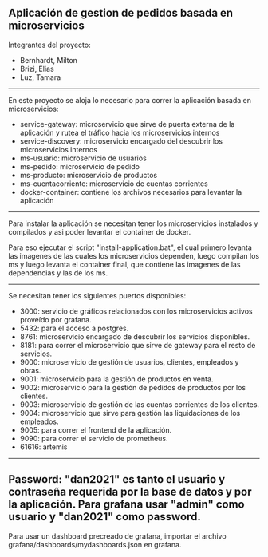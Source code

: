 Aplicación de gestion de pedidos basada en microservicios
-
Integrantes del proyecto:
- Bernhardt, Milton
- Brizi, Elias
- Luz, Tamara

---

En este proyecto se aloja lo necesario para correr la aplicación basada en microservicios:
- service-gateway: microservicio que sirve de puerta externa de la aplicación y rutea el tráfico hacia los microservicios internos 
- service-discovery: microservicio encargado del descubrir los microservicios internos
- ms-usuario: microservicio de usuarios
- ms-pedido: microservicio de pedido
- ms-producto: microservicio de productos
- ms-cuentacorriente: microservicio de cuentas corrientes
- docker-container: contiene los archivos necesarios para levantar la aplicación

---

Para instalar la aplicación se necesitan tener los microservicios instalados y compilados y asi poder levantar el container de docker.

Para eso ejecutar el script "install-application.bat", el cual primero levanta las imagenes de las cuales los microservicios dependen, luego compilan los ms y luego levanta el container final, que contiene las imagenes de las dependencias y las de los ms.

---
Se necesitan tener los siguientes puertos disponibles:
- 3000: servicio de gráficos relacionados con los microservicios activos proveído por grafana.
- 5432: para el acceso a postgres.
- 8761: microservicio encargado de descubrir los servicios disponibles.
- 8181: para correr el microservicio que sirve de gateway para el resto de servicios.
- 9000: microservicio de gestión de usuarios, clientes, empleados y obras.
- 9001: microservicio para la gestión de productos en venta.
- 9002: microservicio para la gestión de pedidos de productos por los clientes.
- 9003: microservicio de gestión de las cuentas corrientes de los clientes.
- 9004: microservicio que sirve para gestión las liquidaciones de los empleados.
- 9005: para correr el frontend de la aplicación.
- 9090: para correr el servicio de prometheus.
- 61616: artemis
---
Password: "dan2021" es tanto el usuario y contraseña requerida por la base de datos y por la aplicación.
Para grafana usar "admin" como usuario y "dan2021" como password.
---
Para usar un dashboard precreado de grafana, importar el archivo grafana/dashboards/mydashboards.json en grafana.






